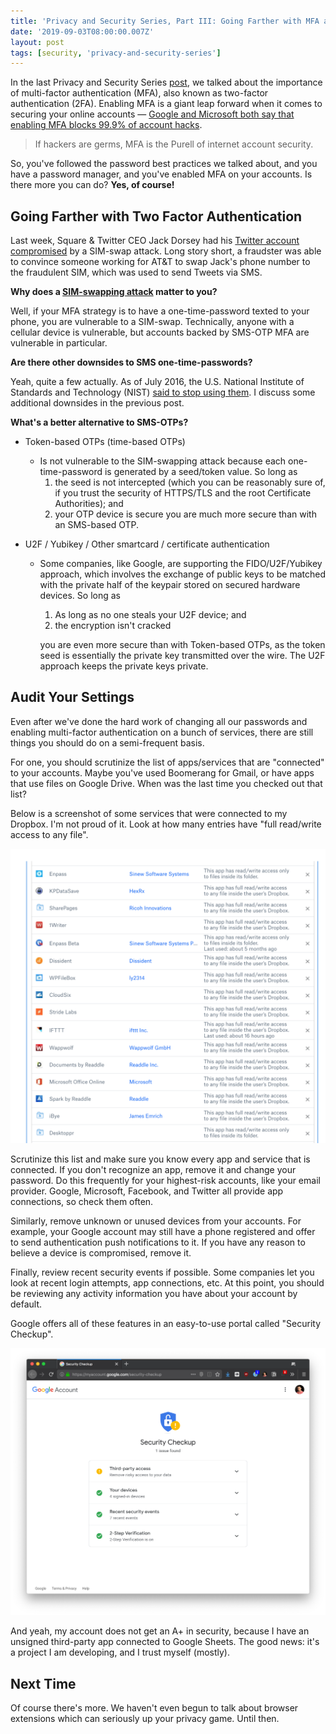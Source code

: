 ```yaml
---
title: 'Privacy and Security Series, Part III: Going Farther with MFA and Audits'
date: '2019-09-03T08:00:00.007Z'
layout: post
tags: [security, 'privacy-and-security-series']
---
```


In the last Privacy and Security Series [post](../privacy-and-security-series-part-ii-multi-factor-auth/), we talked about the
importance of multi-factor authentication (MFA), also known as two-factor
authentication (2FA). Enabling MFA is a giant leap forward when it comes to
securing your online accounts — [Google and Microsoft both say that enabling MFA
blocks 99.9% of account
hacks](https://www.zdnet.com/article/microsoft-using-multi-factor-authentication-blocks-99-9-of-account-hacks/).

> If hackers are germs, MFA is the Purell of internet account security.

So, you've followed the password best practices we talked about, and you have a
password manager, and you've enabled MFA on your accounts. Is there more you can
do? **Yes, of course!**

## Going Farther with Two Factor Authentication

Last week, Square & Twitter CEO Jack Dorsey had his [Twitter account
compromised](https://www.wired.com/story/jack-dorsey-twitter-hacked/) by a
SIM-swap attack. Long story short, a fraudster was able to convince someone
working for AT&T to swap Jack's phone number to the fraudulent SIM, which was
used to send Tweets via SMS.

**Why does a [SIM-swapping
attack](https://krebsonsecurity.com/tag/sim-swapping/) matter to you?**

Well, if your MFA strategy is to have a one-time-password texted to your phone,
you are vulnerable to a SIM-swap. Technically, anyone with a cellular device is
vulnerable, but accounts backed by SMS-OTP MFA are vulnerable in particular.

**Are there other downsides to SMS one-time-passwords?**

Yeah, quite a few actually. As of July 2016, the U.S. National Institute of
Standards and Technology (NIST) [said to stop using
them](https://blog.identityautomation.com/two-factor-authentication-2fa-explained-email-and-sms-otps).
I discuss some additional downsides in the previous post.

**What's a better alternative to SMS-OTPs?**

- Token-based OTPs (time-based OTPs)
  - Is not vulnerable to the SIM-swapping attack because each one-time-password
    is generated by a seed/token value. So long as
      1. the seed is not intercepted (which you can be reasonably sure of, if
         you trust the security of HTTPS/TLS and the root Certificate
         Authorities); and
      2. your OTP device is secure you are much more secure than with an
         SMS-based OTP.

- U2F / Yubikey / Other smartcard / certificate authentication
  - Some companies, like Google, are supporting the FIDO/U2F/Yubikey approach,
    which involves the exchange of public keys to be matched with the private
    half of the keypair stored on secured hardware devices. So long as
      1. As long as no one steals your U2F device; and
      2. the encryption isn't cracked

      you are even more secure than with Token-based OTPs, as the token seed is
      essentially the private key transmitted over the wire. The U2F approach
      keeps the private keys private.

## Audit Your Settings

Even after we've done the hard work of changing all our passwords and enabling
multi-factor authentication on a bunch of services, there are still things you
should do on a semi-frequent basis.

For one, you should scrutinize the list of apps/services that are "connected" to
your accounts. Maybe you've used Boomerang for Gmail, or have apps that use
files on Google Drive. When was the last time you checked out that list?

Below is a screenshot of some services that were connected to my Dropbox. I'm
not proud of it. Look at how many entries have "full read/write access to any
file".

![Dropbox Connected Apps Screenshot](ScreenShot2019-01-16at4-6ae5466a-6ca0-4387-81fd-ba011939d766.11.42PM.png)

Scrutinize this list and make sure you know every app and service that is
connected. If you don't recognize an app, remove it and change your password. Do
this frequently for your highest-risk accounts, like your email provider.
Google, Microsoft, Facebook, and Twitter all provide app connections, so check
them often.

Similarly, remove unknown or unused devices from your accounts. For example,
your Google account may still have a phone registered and offer to send
authentication push notifications to it. If you have any reason to believe a
device is compromised, remove it.

Finally, review recent security events if possible. Some companies let you look
at recent login attempts, app connections, etc. At this point, you should be
reviewing any activity information you have about your account by default.

Google offers all of these features in an easy-to-use portal called "Security
Checkup".

![Google Security Checkup Screenshot](Untitled-326ccf91-c1f7-476c-b6bd-5aaa9a865aec.png)

And yeah, my account does not get an A+ in security, because I have an unsigned
third-party app connected to Google Sheets. The good news: it's a project I am
developing, and I trust myself (mostly).

## Next Time

Of course there's more. We haven't even begun to talk about browser extensions
which can seriously up your privacy game. Until then.
